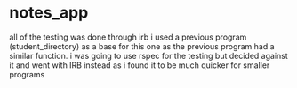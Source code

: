# notes_app
all of the testing was done through irb i used a previous program 
(student_directory) as a base for this one as the previous program had a similar function.
i was going to use rspec for the testing but decided against it and went with IRB 
instead as i found it to be much quicker for smaller programs